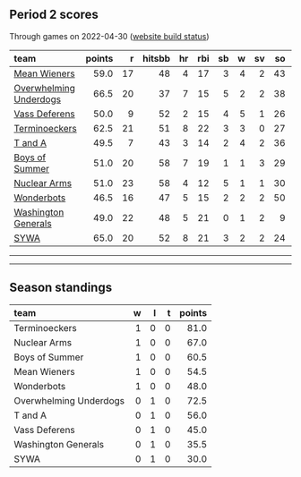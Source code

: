

## Period 2 scores

Through games on 2022-04-30 ([website build status](https://github.com/brian-bot/pl-site/actions))


|team                                              | points|  r| hitsbb| hr| rbi| sb|  w| sv| so|   era|  whip|
|:-------------------------------------------------|------:|--:|------:|--:|---:|--:|--:|--:|--:|-----:|-----:|
|[Mean Wieners](./meanwieners)                     |   59.0| 17|     48|  4|  17|  3|  4|  2| 43| 2.525| 1.014|
|[Overwhelming Underdogs](./overwhelmingunderdogs) |   66.5| 20|     37|  7|  15|  5|  2|  2| 38| 1.069| 0.891|
|[Vass Deferens](./vassdeferens)                   |   50.0|  9|     52|  2|  15|  4|  5|  1| 26| 1.909| 1.121|
|[Terminoeckers](./terminoeckers)                  |   62.5| 21|     51|  8|  22|  3|  3|  0| 27| 3.156| 1.013|
|[T and A](./tanda)                                |   49.5|  7|     43|  3|  14|  2|  4|  2| 36| 2.113| 0.861|
|[Boys of Summer](./boysofsummer)                  |   51.0| 20|     58|  7|  19|  1|  1|  3| 29| 4.154| 1.516|
|[Nuclear Arms](./nucleararms)                     |   51.0| 23|     58|  4|  12|  5|  1|  1| 30| 3.582| 1.041|
|[Wonderbots](./wonderbots)                        |   46.5| 16|     47|  5|  15|  2|  2|  2| 50| 3.443| 1.268|
|[Washington Generals](./washingtongenerals)       |   49.0| 22|     48|  5|  21|  0|  1|  2|  9| 1.588| 1.353|
|[SYWA](./sywa)                                    |   65.0| 20|     52|  8|  21|  3|  2|  2| 24| 2.455| 0.974|

* * *
* * *

## Season standings


|team                   |  w|  l|  t| points|
|:----------------------|--:|--:|--:|------:|
|Terminoeckers          |  1|  0|  0|   81.0|
|Nuclear Arms           |  1|  0|  0|   67.0|
|Boys of Summer         |  1|  0|  0|   60.5|
|Mean Wieners           |  1|  0|  0|   54.5|
|Wonderbots             |  1|  0|  0|   48.0|
|Overwhelming Underdogs |  0|  1|  0|   72.5|
|T and A                |  0|  1|  0|   56.0|
|Vass Deferens          |  0|  1|  0|   45.0|
|Washington Generals    |  0|  1|  0|   35.5|
|SYWA                   |  0|  1|  0|   30.0|


